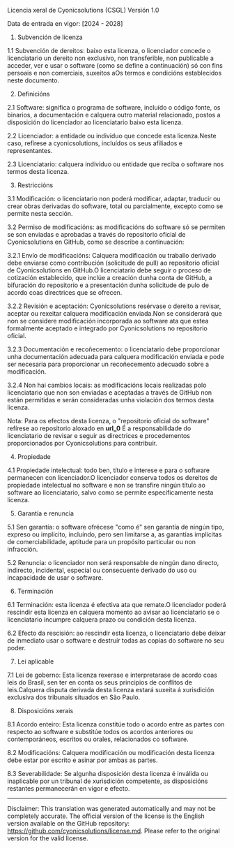 Licencia xeral de Cyonicsolutions (CSGL)
Versión 1.0

Data de entrada en vigor: [2024 - 2028]

1. Subvención de licenza

1.1 Subvención de dereitos: baixo esta licenza, o licenciador concede o licenciatario un dereito non exclusivo, non transferible, non publicable a acceder, ver e usar o software (como se define a continuación) só con fins persoais e non comerciais, suxeitos aOs termos e condicións establecidos neste documento.

2. Definicións

2.1 Software: significa o programa de software, incluído o código fonte, os binarios, a documentación e calquera outro material relacionado, postos a disposición do licenciador ao licenciatario baixo esta licenza.

2.2 Licenciador: a entidade ou individuo que concede esta licenza.Neste caso, refírese a cyonicsolutions, incluídos os seus afiliados e representantes.

2.3 Licenciatario: calquera individuo ou entidade que reciba o software nos termos desta licenza.

3. Restriccións

3.1 Modificación: o licenciatario non poderá modificar, adaptar, traducir ou crear obras derivadas do software, total ou parcialmente, excepto como se permite nesta sección.

3.2 Permiso de modificacións: as modificacións do software só se permiten se son enviadas e aprobadas a través do repositorio oficial de Cyonicsolutions en GitHub, como se describe a continuación:

3.2.1 Envío de modificacións: Calquera modificación ou traballo derivado debe enviarse como contribución (solicitude de pull) ao repositorio oficial de Cyonicsolutions en GitHub.O licenciatario debe seguir o proceso de cotización establecido, que inclúe a creación dunha conta de GitHub, a bifuración do repositorio e a presentación dunha solicitude de pulo de acordo coas directrices que se ofrecen.

3.2.2 Revisión e aceptación: Cyonicsolutions resérvase o dereito a revisar, aceptar ou rexeitar calquera modificación enviada.Non se considerará que non se considere modificación incorporada ao software ata que estea formalmente aceptado e integrado por Cyonicsolutions no repositorio oficial.

3.2.3 Documentación e recoñecemento: o licenciatario debe proporcionar unha documentación adecuada para calquera modificación enviada e pode ser necesaria para proporcionar un recoñecemento adecuado sobre a modificación.

3.2.4 Non hai cambios locais: as modificacións locais realizadas polo licenciatario que non son enviadas e aceptadas a través de GitHub non están permitidas e serán consideradas unha violación dos termos desta licenza.

Nota: Para os efectos desta licenza, o "repositorio oficial do software" refírese ao repositorio aloxado en __url_0__ É a responsabilidade do licenciatario de revisar e seguir as directrices e procedementos proporcionados por Cyonicsolutions para contribuír.

4. Propiedade

4.1 Propiedade intelectual: todo ben, título e interese e para o software permanecen con licenciador.O licenciador conserva todos os dereitos de propiedade intelectual no software e non se transfire ningún título ao software ao licenciatario, salvo como se permite especificamente nesta licenza.

5. Garantía e renuncia

5.1 Sen garantía: o software ofrécese "como é" sen garantía de ningún tipo, expreso ou implícito, incluíndo, pero sen limitarse a, as garantías implícitas de comerciabilidade, aptitude para un propósito particular ou non infracción.

5.2 Renuncia: o licenciador non será responsable de ningún dano directo, indirecto, incidental, especial ou consecuente derivado do uso ou incapacidade de usar o software.

6. Terminación

6.1 Terminación: esta licenza é efectiva ata que remate.O licenciador poderá rescindir esta licenza en calquera momento ao avisar ao licenciatario se o licenciatario incumpre calquera prazo ou condición desta licenza.

6.2 Efecto da rescisión: ao rescindir esta licenza, o licenciatario debe deixar de inmediato usar o software e destruír todas as copias do software no seu poder.

7. Lei aplicable

7.1 Lei de goberno: Esta licenza rexerase e interpretarase de acordo coas leis do Brasil, sen ter en conta os seus principios de conflitos de leis.Calquera disputa derivada desta licenza estará suxeita á xurisdición exclusiva dos tribunais situados en São Paulo.

8. Disposicións xerais

8.1 Acordo enteiro: Esta licenza constitúe todo o acordo entre as partes con respecto ao software e substitúe todos os acordos anteriores ou contemporáneos, escritos ou orales, relacionados co software.

8.2 Modificacións: Calquera modificación ou modificación desta licenza debe estar por escrito e asinar por ambas as partes.

8.3 Severabilidade: Se algunha disposición desta licenza é inválida ou inaplicable por un tribunal de xurisdición competente, as disposicións restantes permanecerán en vigor e efecto.

---
Disclaimer: This translation was generated automatically and may not be completely accurate. The official version of the license is the English version available on the GitHub repository: https://github.com/cyonicsolutions/license.md. Please refer to the original version for the valid license.